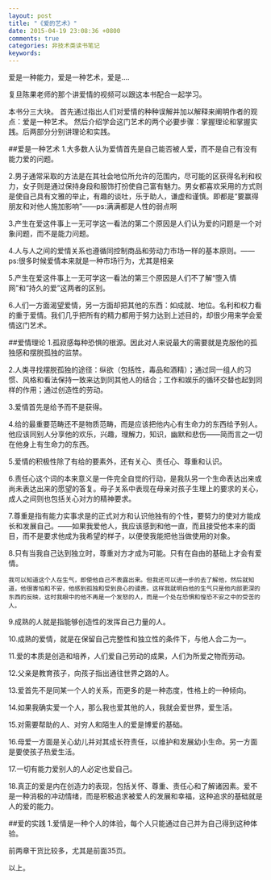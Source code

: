 ```yaml
---
layout: post
title: "《爱的艺术》"
date: 2015-04-19 23:08:36 +0800
comments: true
categories: 非技术类读书笔记
keywords: 
---
```

爱是一种能力，爱是一种艺术，爱是....

<!--more-->

复旦陈果老师的那个讲爱情的视频可以跟这本书配合一起学习。

本书分三大块。
首先通过指出人们对爱情的种种误解并加以解释来阐明作者的观点：爱是一种艺术。
然后介绍学会这门艺术的两个必要步骤：掌握理论和掌握实践。后两部分分别讲理论和实践。

##爱是一种艺术
1.大多数人认为爱情首先是自己能否被人爱，而不是自己有没有能力爱的问题。

2.男子通常采取的方法是在其社会地位所允许的范围内，尽可能的区获得名利和权力，女子则是通过保持身段和服饰打扮使自己富有魅力。男女都喜欢采用的方式则是使自己具有文雅的举止，有趣的谈吐，乐于助人，谦虚和谨慎。即都是“要赢得朋友和对他人施加影响”——ps:满满都是人性的弱点啊

3.产生在爱这件事上一无可学这一看法的第二个原因是人们认为爱的问题是一个对象问题，而不是能力问题。

4.人与人之间的爱情关系也遵循同控制商品和劳动力市场一样的基本原则。——ps:很多时候爱情本来就是一种市场行为，尤其是相亲

5.产生在爱这件事上一无可学这一看法的第三个原因是人们不了解“堕入情网”和“持久的爱”这两者的区别。

6.人们一方面渴望爱情，另一方面却把其他的东西：如成就、地位。名利和权力看的重于爱情。我们几乎把所有的精力都用于努力达到上述目的，却很少用来学会爱情这门艺术。

##爱情理论
1.孤寂感每种恐惧的根源。因此对人来说最大的需要就是克服他的孤独感和摆脱孤独的监禁。

2.人类寻找摆脱孤独的途径：纵欲（包括性，毒品和酒精）；通过同一组人的习惯、风格和看法保持一致来达到同其他人的结合；工作和娱乐的循环交替也起到同样的作用；通过创造性的劳动。

3.爱情首先是给予而不是获得。

4.给的最重要范畴还不是物质范畴，而是应该把他内心有生命力的东西给予别人。他应该同别人分享他的欢乐，兴趣，理解力，知识，幽默和悲伤——简而言之一切在他身上有生命力的东西。

5.爱情的积极性除了有给的要素外，还有关心、责任心、尊重和认识。

6.责任心这个词的本来意义是一件完全自觉的行动，是我队另一个生命表达出来或尚未表达出来的愿望的答复。母子关系中表现在母亲对孩子生理上的要求的关心，成人之间则也包括关心对方的精神要求。

7.尊重是指有能力实事求是的正式对方和认识他独有的个性，要努力的使对方能成长和发展自己。——如果我爱他人，我应该感到和他一直，而且接受他本来的面目，而不是要求他成为我希望的样子，以便使我能把他当做使用的对象。

8.只有当我自己达到独立时，尊重对方才成为可能。只有在自由的基础上才会有爱情。

```
我可以知道这个人在生气，即使他自己不表露出来。但我还可以进一步的去了解他，然后就知道，他很害怕和不安，他感到孤独和受到良心的谴责。这样我就明白他的生气只是他内部更深的东西的反映，这时我眼中的他不再是一个发怒的人，而是一个处在恐惧和惶恐不安之中的受苦的人。
```

9.成熟的人就是指能够创造性的发挥自己力量的人。

10.成熟的爱情，就是在保留自己完整性和独立性的条件下，与他人合二为一。

11.爱的本质是创造和培养，人们爱自己劳动的成果，人们为所爱之物而劳动。

12.父亲是教育孩子，向孩子指出通往世界之路的人。

13.爱首先不是同某一个人的关系，而更多的是一种态度，性格上的一种倾向。

14.如果我确实爱一个人，那么我也爱其他的人，我就会爱世界，爱生活。

15.对需要帮助的人、对穷人和陌生人的爱是博爱的基础。

16.母爱一方面是关心幼儿并对其成长符责任，以维护和发展幼小生命。另一方面是要使孩子热爱生活。

17.一切有能力爱别人的人必定也爱自己。

18.真正的爱是内在创造力的表现，包括关怀、尊重、责任心和了解诸因素。爱不是一种消极的冲动情绪，而是积极追求被爱人的发展和幸福，这种追求的基础就是人的爱的能力。

##爱的实践
1.爱情是一种个人的体验，每个人只能通过自己并为自己得到这种体验。

前两章干货比较多，尤其是前面35页。

以上。